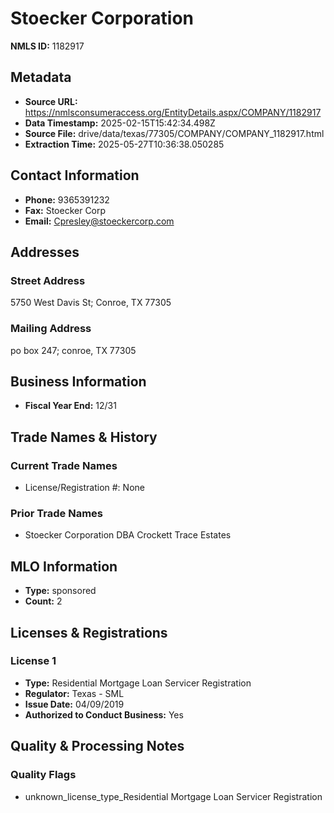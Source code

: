 # Stoecker Corporation

**NMLS ID:** 1182917

## Metadata
- **Source URL:** https://nmlsconsumeraccess.org/EntityDetails.aspx/COMPANY/1182917
- **Data Timestamp:** 2025-02-15T15:42:34.498Z
- **Source File:** drive/data/texas/77305/COMPANY/COMPANY_1182917.html
- **Extraction Time:** 2025-05-27T10:36:38.050285

## Contact Information
- **Phone:** 9365391232
- **Fax:** Stoecker Corp
- **Email:** Cpresley@stoeckercorp.com

## Addresses
### Street Address
5750 West Davis St; Conroe, TX 77305

### Mailing Address
po box 247; conroe, TX 77305

## Business Information
- **Fiscal Year End:** 12/31

## Trade Names & History
### Current Trade Names
- License/Registration #: None

### Prior Trade Names
- Stoecker Corporation DBA Crockett Trace Estates

## MLO Information
- **Type:** sponsored
- **Count:** 2

## Licenses & Registrations

### License 1
- **Type:** Residential Mortgage Loan Servicer Registration
- **Regulator:** Texas - SML
- **Issue Date:** 04/09/2019
- **Authorized to Conduct Business:** Yes

## Quality & Processing Notes
### Quality Flags
- unknown_license_type_Residential Mortgage Loan Servicer Registration
